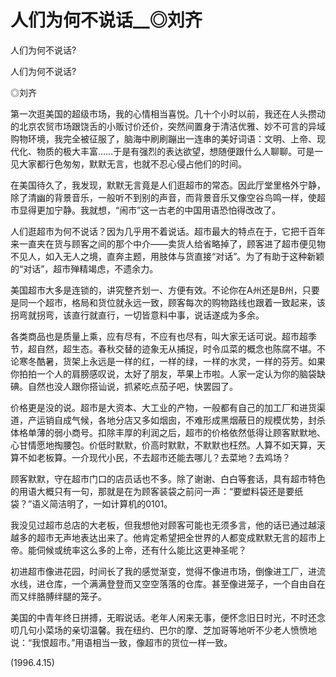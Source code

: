 # 人们为何不说话__◎刘齐

人们为何不说话?

人们为何不说话?

◎刘齐

第一次逛美国的超级市场，我的心情相当喜悦。几十个小时以前，我还在人头攒动的北京农贸市场跟饶舌的小贩讨价还价，突然间置身于清洁优雅、妙不可言的异域购物环境，我完全被征服了，脑海中刷刷蹦出一连串的美好词语：文明、上帝、现代化、物质的极大丰富……于是有强烈的表达欲望，想随便跟什么人聊聊。可是一见大家都行色匆匆，默默无言，也就不忍心侵占他们的时间。

在美国待久了，我发现，默默无言竟是人们逛超市的常态。因此厅堂里格外宁静，除了清幽的背景音乐，一般听不到别的声音，而背景音乐又像空谷鸟鸣一样，使超市显得更加宁静。我就想，“闹市”这一古老的中国用语恐怕得改改了。

人们逛超市为何不说话？因为几乎用不着说话。超市最大的特点在于，它把千百年来一直夹在货与顾客之间的那个中介——卖货人给省略掉了，顾客进了超市便见物不见人，如入无人之境，直奔主题，用肢体与货直接“对话”。为了有助于这种新颖的“对话”，超市殚精竭虑，不遗余力。

美国超市大多是连锁的，讲究整齐划一、方便有效。不论你在A州还是B州，只要是同一个超市，格局和货位就永远一致，顾客每次的购物路线也跟着一致起来，该拐弯就拐弯，该直行就直行，一切皆意料中事，说话遂成为多余。

各类商品也是质量上乘，应有尽有，不应有也尽有，叫大家无话可说。超市超季节，超自然，超生态。春秋交替的迹象无从捕捉，时令瓜菜的概念也陈腐不堪。不论寒冬酷暑，货架上永远是一样的红，一样的绿，一样的水灵，一样的芬芳。如果你拍拍一个人的肩膀感叹说，太好了朋友，苹果上市啦。人家一定认为你的脑袋缺碘。自然也没人跟你搭讪说，抓紧吃点茄子吧，快罢园了。

价格更是没的说。超市是大资本、大工业的产物，一般都有自己的加工厂和进货渠道，产运销自成气候，各地分店又多如烟囱，不难形成黑烟蔽日的规模优势，封杀体格单薄的弱小商号。扣除丰厚的利润之后，超市的价格依然低得让顾客默默地、心甘情愿地掏腰包。价低时默默，价高时默默，不默默也枉然。人算不如天算，天算不如老板算。一介现代小民，不去超市还能去哪儿？去菜地？去鸡场？

顾客默默，守在超市门口的店员话也不多。除了谢谢、白白等套话，具有超市特色的用语大概只有一句，那就是在为顾客装袋之前问一声：“要塑料袋还是要纸袋？”语义简洁明了，一如计算机的0101。

我没见过超市总店的大老板，但我想他对顾客可能也无须多言，他的话已通过越滚越多的超市无声地表达出来了。他肯定希望把全世界的人都变成默默无言的超市上帝。能伺候或统率这么多的上帝，还有什么能比这更神圣呢？

初进超市像进花园，时间长了我的感觉渐变，觉得不像进市场，倒像进工厂，进流水线，进仓库，一个满满登登而又空空落落的仓库。甚至像进笼子，一个自由自在而又绊胳膊绊腿的笼子。

美国的中青年终日拼搏，无暇说话。老年人闲来无事，便怀念旧日时光，不时还念叨几句小菜场的亲切温馨。我在纽约、巴尔的摩、芝加哥等地听不少老人愤愤地说：“我恨超市。”用语相当一致，像超市的货位一样一致。

(1996.4.15)